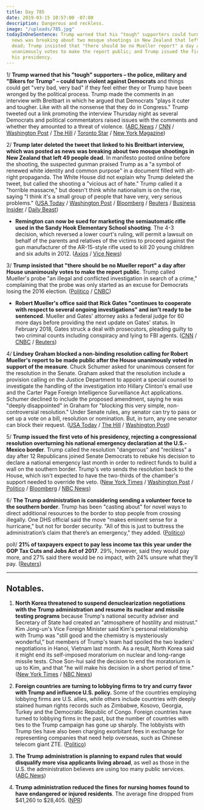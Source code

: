 ```yaml
---
title: Day 785
date: 2019-03-15 10:57:00 -07:00
description: Dangerous and reckless.
image: "/uploads/785.jpg"
todayInOneSentence: Trump warned that his "tough" supporters could turn violent as
  news was breaking about two mosque shootings in New Zealand that left 49 people
  dead; Trump insisted that "there should be no Mueller report" a day after House
  unanimously votes to make the report public; and Trump issued the first veto of
  his presidency.
---
```


1/  **Trump warned that his "tough" supporters – the police, military and "Bikers for Trump" – could turn violent against Democrats** and things could get "very bad, very bad" if they feel either they or Trump have been wronged by the political process. Trump made the comments in an interview with Breitbart in which he argued that Democrats "plays it cuter and tougher. Like with all the nonsense that they do in Congress." Trump tweeted out a link promoting the interview Thursday night as several Democrats and political commentators raised issues with the comments and whether they amounted to a threat of violence. ([ABC News](https://abcnews.go.com/Politics/trump-warns-tough-supporters-turn-things-bad-provoked/story?id=61709959) / [CNN](https://www.cnn.com/2019/03/15/politics/trump-breitbart-interview-tough-supporters-democrats-violence/index.html) / [Washington Post](https://www.washingtonpost.com/politics/2019/03/14/trump-again-nods-toward-violence-by-his-supporters-maybe-something-bigger/) / [The Hill](https://thehill.com/homenews/administration/434110-trump-suggests-that-things-could-get-very-bad-if-military-police) / [Toronto Star](https://www.thestar.com/news/world/2019/03/14/trump-issues-warning-to-opponents-it-would-be-very-bad-if-his-military-police-and-biker-supporters-got-tough.html) / [New York Magazine](https://nymag.com/intelligencer/2019/03/trump-threatens-violence-if-democrats-dont-support-him.html))

2/ **Trump later deleted the tweet that linked to his Breitbart interview, which was posted as news was breaking about two mosque shootings in New Zealand that left 49 people dead**.  In manifesto posted online before the shooting, the suspected gunman praised Trump as a "a symbol of renewed white identity and common purpose" in a document filled with alt-right propaganda. The White House did not explain why Trump deleted the tweet, but called the shooting a "vicious act of hate." Trump called it a "horrible massacre," but doesn't think white nationalism is on the rise, saying "I think it's a small group of people that have very, very serious problems." ([USA Today](https://www.usatoday.com/story/news/politics/2019/03/15/trump-deletes-breitbart-post-how-tough-his-supporters-can-get/3172413002/) / [Washington Post](https://www.washingtonpost.com/politics/trump-offers-us-assistance-after-horrible-massacre-in-new-zealand/2019/03/15/931833d2-4712-11e9-aaf8-4512a6fe3439_story.html) / [Bloomberg](https://www.bloomberg.com/news/articles/2019-03-15/trump-condemns-horrible-massacre-in-new-zealand-mosque-attacks) / [Reuters](https://www.reuters.com/article/us-newzealand-shootout-usa/trump-condemns-new-zealand-mosque-attack-as-horrible-massacre-idUSKCN1QW1M8) / [Business Insider](https://www.businessinsider.com/trump-deletes-breitbart-link-posted-during-new-zealand-mosque-attacks-2019-3) / [Daily Beast](https://www.thedailybeast.com/trumps-biker-threat-came-from-the-putin-playbook-but-tweet-deleted-after-mosque-massacre?ref=scroll))

* **Remington can now be sued for marketing the semiautomatic rifle used in the Sandy Hook Elementary School shooting**. The 4-3 decision, which reversed a lower court's ruling, will permit a lawsuit on behalf of the parents and relatives of the victims to proceed against the gun manufacturer of the AR-15-style rifle used to kill 20 young children and six adults in 2012. ([Axios](https://www.axios.com/remington-sued-marketing-rifle-sandy-hook-shooting-2b05f0cb-1bd8-49e8-b3b0-b0787162d466.html) / [Vice News](https://news.vice.com/en_us/article/wjmybb/sandy-hook-parents-can-now-sue-gunmaker-of-rifle-used-in-school-shooting))

3/ **Trump insisted that "there should be no Mueller report" a day after House unanimously votes to make the report public**. Trump called Mueller's probe "an illegal and conflicted investigation in search of a crime," complaining that the probe was only started as an excuse for Democrats losing the 2016 election. ([Politico](https://www.politico.com/story/2019/03/15/trump-mueller-investigation-1222895) / [CNBC](https://www.cnbc.com/2019/03/15/trump-tweets-there-should-be-no-robert-mueller-russia-probe-report.html))

* **Robert Mueller's office said that Rick Gates "continues to cooperate with respect to several ongoing investigations" and isn't ready to be sentenced**. Mueller and Gates' attorney asks a federal judge for 60 more days before providing the next update on Gates' status. In February 2018, Gates struck a deal with prosecutors, pleading guilty to two criminal counts including conspiracy and lying to FBI agents. ([CNN](https://www.cnn.com/2019/03/15/politics/mueller-report-investigation-gates/index.html) / [CNBC](https://www.cnbc.com/2019/03/15/mueller-former-trump-campaign-official-rick-gates-continues-to-cooperate-in-several-investigations.html) / [Reuters](https://www.reuters.com/article/us-usa-trump-russia-gates-idUSKCN1QW1ZT))

4/ **Lindsey Graham blocked a non-binding resolution calling for Robert Mueller's report to be made public after the House unanimously voted in support of the measure**. Chuck Schumer asked for unanimous consent for the resolution in the Senate. Graham asked that the resolution include a provision calling on the Justice Department to appoint a special counsel to investigate the handling of the investigation into Hillary Clinton's email use and the Carter Page Foreign Intelligence Surveillance Act applications. Schumer declined to include the proposed amendment, saying he was "deeply disappointed" in Graham for "blocking this very simple, non-controversial resolution." Under Senate rules, any senator can try to pass or set up a vote on a bill, resolution or nomination. But, in turn, any one senator can block their request. ([USA Today](https://www.usatoday.com/story/news/politics/2019/03/14/house-calls-public-release-mueller-report-vote/3161577002/) / [The Hill](https://thehill.com/homenews/senate/434124-graham-blocks-resolution-calling-for-mueller-report-to-be-made-public) / [Washington Post](https://www.washingtonpost.com/politics/2019/03/15/house-voted-release-mueller-report-so-why-is-lindsey-graham-blocking-it/))

5/ **Trump issued the first veto of his presidency, rejecting a congressional resolution overturning his national emergency declaration at the U.S.-Mexico border**. Trump called the resolution "dangerous" and "reckless" a day after 12 Republicans joined Senate Democrats to rebuke his decision to declare a national emergency last month in order to redirect funds to build a wall on the southern border. Trump's veto sends the resolution back to the House, which isn't expected to have the two-thirds of the chamber's support needed to override the veto. ([New York Times](https://www.nytimes.com/2019/03/15/us/politics/trump-veto.html) / [Washington Post](https://www.washingtonpost.com/politics/trump-poised-to-issue-first-veto-of-his-presidency-over-emergency-declaration/2019/03/15/a8fe3a86-474c-11e9-aaf8-4512a6fe3439_story.html) / [Politico](https://www.politico.com/story/2019/03/15/trump-veto-national-emergency-1223285) / [Bloomberg](https://www.bloomberg.com/news/articles/2019-03-15/trump-issues-first-veto-on-bill-to-block-his-border-emergency) / [NBC News](https://www.nbcnews.com/politics/white-house/trump-issues-first-veto-rejecting-measure-overturn-border-declaration-n983676))

6/ **The Trump administration is considering sending a volunteer force to the southern border**. Trump has been "casting about" for novel ways to direct additional resources to the border to stop people from crossing illegally. One DHS official said the move "makes eminent sense for a hurricane," but not for border security. "All of this is just to buttress the administration’s claim that there’s an emergency," they added. ([Politico](https://www.politico.com/story/2019/03/14/trump-border-national-emergency-volunteers-1271346))

poll/ **21% of taxpayers expect to pay less income tax this year under the GOP Tax Cuts and Jobs Act of 2017**. 29%, however, said they would pay more, and 27% said there would be no impact, with 24% unsure what they'll pay. ([Reuters](https://www.reuters.com/article/us-usa-tax-survey-idUSKCN1QW1BY))

---

## Notables.

1. **North Korea threatened to suspend denuclearization negotiations with the Trump administration and resume its nuclear and missile testing programs** because Trump's national security adviser and Secretary of State had created an "atmosphere of hostility and mistrust." Kim Jong-un's Vice Foreign Minister said Kim's personal relationship with Trump was "still good and the chemistry is mysteriously wonderful," but members of Trump's team had spoiled the two leaders' negotiations in Hanoi, Vietnam last month. As a result, North Korea said it might end its self-imposed moratorium on nuclear and long-range missile tests. Choe Son-hui said the decision to end the moratorium is up to Kim, and that "he will make his decision in a short period of time." ([New York Times](https://www.nytimes.com/2019/03/15/world/asia/north-korea-kim-jong-un-nuclear.html) / [NBC News](https://www.nbcnews.com/news/world/north-korea-may-suspend-nuclear-talks-u-s-diplomat-warns-n983586))

2. **Foreign countries are turning to lobbying firms to try and curry favor with Trump and influence U.S. policy.** Some of the countries employing lobbying firms are U.S. allies, while others include countries with deeply stained human rights records such as Zimbabwe, Kosovo, Georgia, Turkey and the Democratic Republic of Congo. Foreign countries have turned to lobbying firms in the past, but the number of countries with ties to the Trump campaign has gone up sharply. The lobbyists with Trump ties have also been charging exorbitant fees in exchange for representing companies that need help overseas, such as Chinese telecom giant ZTE. ([Politico](https://www.politico.com/story/2019/03/15/trump-lobby-firms-foreign-governments-1222197))

3. **The Trump administration is planning to expand rules that would disqualify more visa applicants living abroad**, as well as those in the U.S. the administration believes are using too many public services. ([ABC News](https://abcnews.go.com/Politics/trump-administration-deny-visa-applicants-whove-public-assistance/story?id=61656543))

4. **Trump administration reduced the fines for nursing homes found to have endangered or injured residents**. The average fine dropped from $41,260 to $28,405. ([NPR](https://www.npr.org/sections/health-shots/2019/03/15/702645465/trump-administration-cuts-the-size-of-fines-for-health-violations-in-nursing-hom?))